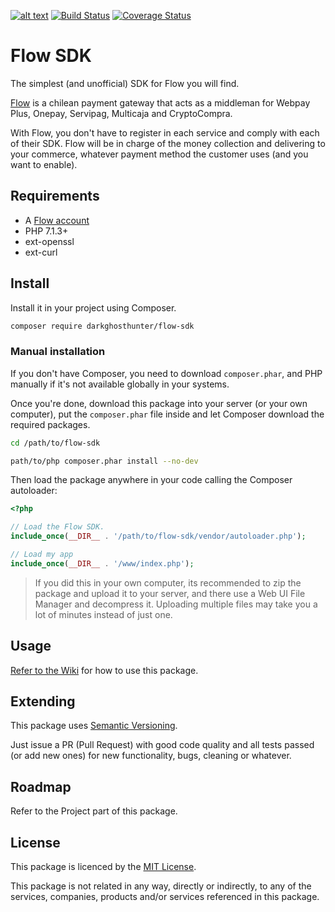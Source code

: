 [![alt text](https://www.flow.cl/images/header/logo-flow.svg)](https://www.flow.cl)
[![Build Status](https://travis-ci.com/DarkGhostHunter/FlowSdk.svg?branch=master)](https://travis-ci.com/DarkGhostHunter/FlowSdk) [![Coverage Status](https://coveralls.io/repos/github/DarkGhostHunter/FlowSdk/badge.svg?branch=master)](https://coveralls.io/github/DarkGhostHunter/FlowSdk?branch=master)

# Flow SDK 

The simplest (and unofficial) SDK for Flow you will find.

[Flow](https://www.flow.cl) is a chilean payment gateway that acts as a middleman for Webpay Plus, Onepay, Servipag, Multicaja and CryptoCompra.

With Flow, you don't have to register in each service and comply with each of their SDK. Flow will be in charge of the money collection and delivering to your commerce, whatever payment method the customer uses (and you want to enable). 

## Requirements

* A [Flow account](https://www.flow.cl/app/web/register.php)
* PHP 7.1.3+
* ext-openssl
* ext-curl

## Install

Install it in your project using Composer.

```bash
composer require darkghosthunter/flow-sdk
```

### Manual installation

If you don't have Composer, you need to download `composer.phar`, and PHP manually if it's not available globally in your systems.

Once you're done, download this package into your server (or your own computer), put the `composer.phar` file inside and let Composer download the required packages.

```bash
cd /path/to/flow-sdk

path/to/php composer.phar install --no-dev
```

Then load the package anywhere in your code calling the Composer autoloader:

```php
<?php

// Load the Flow SDK.
include_once(__DIR__ . '/path/to/flow-sdk/vendor/autoloader.php');

// Load my app
include_once(__DIR__ . '/www/index.php');
```

> If you did this in your own computer, its recommended to zip the package and upload it to your server, and there use a Web UI File Manager and decompress it. Uploading multiple files may take you a lot of minutes instead of just one.

## Usage

[Refer to the Wiki](wiki) for how to use this package.

## Extending

This package uses [Semantic Versioning](https://semver.org/).

Just issue a PR (Pull Request) with good code quality and all tests passed (or add new ones) for new functionality, bugs, cleaning or whatever.  

## Roadmap

Refer to the Project part of this package.

## License

This package is licenced by the [MIT License](LICENSE).

This package is not related in any way, directly or indirectly, to any of the services, companies, products and/or services referenced in this package.